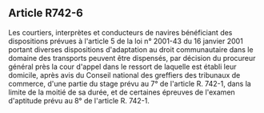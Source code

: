Article R742-6
----
Les courtiers, interprètes et conducteurs de navires bénéficiant des
dispositions prévues à l'article 5 de la loi n° 2001-43 du 16 janvier 2001
portant diverses dispositions d'adaptation au droit communautaire dans le
domaine des transports peuvent être dispensés, par décision du procureur général
près la cour d'appel dans le ressort de laquelle est établi leur domicile, après
avis du Conseil national des greffiers des tribunaux de commerce, d'une partie
du stage prévu au 7° de l'article R. 742-1, dans la limite de la moitié de sa
durée, et de certaines épreuves de l'examen d'aptitude prévu au 8° de l'article
R. 742-1.

